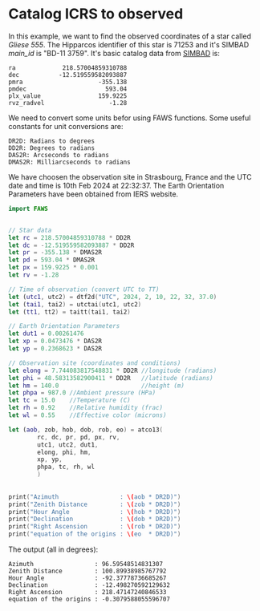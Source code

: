 # Catalog ICRS to observed

In this example, we want to find the observed coordinates of a star called *Gliese 555*. The Hipparcos identifier of this star is 71253 and it's SIMBAD *main_id* is "BD-11 3759". It's basic catalog data from [SIMBAD](https://simbad.cds.unistra.fr/simbad/sim-id?Ident=%4011681398&Name=BD-11%20%203759&submit=submit) is:

```
ra             218.57004859310788
dec           -12.519559582093887
pmra                     -355.138
pmdec                      593.04
plx_value                159.9225
rvz_radvel                  -1.28
```

We need to convert some units befor using FAWS functions. Some useful constants for unit conversions are:

```
DR2D: Radians to degrees
DD2R: Degrees to radians
DAS2R: Arcseconds to radians
DMAS2R: Milliarcseconds to radians
```

We have choosen the observation site in Strasbourg, France and the UTC date and time is 10th Feb 2024 at 22:32:37. The Earth Orientation Parameters have been obtained from IERS website.


```swift
import FAWS


// Star data
let rc = 218.57004859310788 * DD2R
let dc = -12.519559582093887 * DD2R
let pr = -355.138 * DMAS2R
let pd = 593.04 * DMAS2R
let px = 159.9225 * 0.001
let rv = -1.28

// Time of observation (convert UTC to TT)
let (utc1, utc2) = dtf2d("UTC", 2024, 2, 10, 22, 32, 37.0)
let (tai1, tai2) = utctai(utc1, utc2)
let (tt1, tt2) = taitt(tai1, tai2)

// Earth Orientation Parameters
let dut1 = 0.00261476
let xp = 0.0473476 * DAS2R
let yp = 0.2368623 * DAS2R

// Observation site (coordinates and conditions)
let elong = 7.744083817548831 * DD2R //longitude (radians)
let phi = 48.58313582900411 * DD2R   //latitude (radians)
let hm = 140.0                       //height (m)
let phpa = 987.0 //Ambient pressure (HPa)
let tc = 15.0    //Temperature (C)
let rh = 0.92    //Relative humidity (frac)
let wl = 0.55    //Effective color (microns)

let (aob, zob, hob, dob, rob, eo) = atco13(
		rc, dc, pr, pd, px, rv, 
		utc1, utc2, dut1, 
		elong, phi, hm, 
		xp, yp, 
		phpa, tc, rh, wl
		)
		
	
print("Azimuth                 : \(aob * DR2D)")
print("Zenith Distance         : \(zob * DR2D)")
print("Hour Angle              : \(hob * DR2D)")
print("Declination             : \(dob * DR2D)")
print("Right Ascension         : \(rob * DR2D)")
print("equation of the origins : \(eo  * DR2D)")
```


The output (all in degrees):

```
Azimuth                 : 96.59548514831307
Zenith Distance         : 100.89938985767792
Hour Angle              : -92.37778736685267
Declination             : -12.498270592129632
Right Ascension         : 218.47147240846533
equation of the origins : -0.3079588055596707
```
